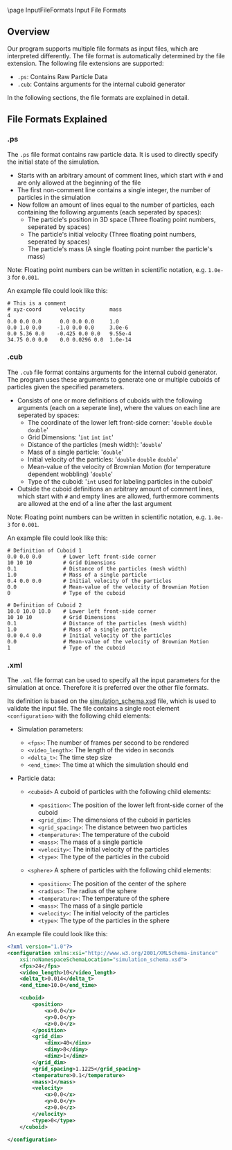 <!-- markdownlint-disable-next-line -->
\page InputFileFormats Input File Formats

## Overview

Our program supports multiple file formats as input files, which are interpreted differently. The file format is automatically determined by the file extension.
The following file extensions are supported:

- `.ps`: Contains Raw Particle Data
- `.cub`: Contains arguments for the internal cuboid generator

In the following sections, the file formats are explained in detail.

## File Formats Explained

### .ps

The `.ps` file format contains raw particle data. It is used to directly specify the initial state of the simulation.

- Starts with an arbitrary amount of comment lines, which start with `#` and are only allowed at the beginning of the file
- The first non-comment line contains a single integer, the number of particles in the simulation
- Now follow an amount of lines equal to the number of particles, each containing the following arguments (each seperated by spaces):
  - The particle's position in 3D space (Three floating point numbers, seperated by spaces)
  - The particle's initial velocity (Three floating point numbers, seperated by spaces)
  - The particle's mass (A single floating point number the particle's mass)

Note: Floating point numbers can be written in scientific notation, e.g. `1.0e-3` for `0.001`.

An example file could look like this:

```text
# This is a comment
# xyz-coord      velocity        mass
4
0.0 0.0 0.0      0.0 0.0 0.0     1.0
0.0 1.0 0.0     -1.0 0.0 0.0     3.0e-6
0.0 5.36 0.0    -0.425 0.0 0.0   9.55e-4
34.75 0.0 0.0    0.0 0.0296 0.0  1.0e-14
```

### .cub

The `.cub` file format contains arguments for the internal cuboid generator. The program uses these arguments to generate one or multiple cuboids of particles given the specified parameters.

- Consists of one or more definitions of cuboids with the following arguments (each on a seperate line), where the values on each line are seperated by spaces:
  - The coordinate of the lower left front-side corner: '`double` `double` `double`'
  - Grid Dimensions: '`int` `int` `int`'
  - Distance of the particles (mesh width): '`double`'
  - Mass of a single particle: '`double`'
  - Initial velocity of the particles: '`double` `double` `double`'
  - Mean-value of the velocity of Brownian Motion (for temperature dependent wobbling) '`double`'
  - Type of the cuboid: '`int` used for labeling particles in the cuboid'
- Outside the cuboid definitions an arbitrary amount of comment lines, which start with `#` and empty lines are allowed, furthermore comments are allowed at the end of a line after the last argument

Note: Floating point numbers can be written in scientific notation, e.g. `1.0e-3` for `0.001`.

An example file could look like this:

```text
# Definition of Cuboid 1
0.0 0.0 0.0       # Lower left front-side corner
10 10 10          # Grid Dimensions
0.1               # Distance of the particles (mesh width)
1.0               # Mass of a single particle
0.4 0.0 0.0       # Initial velocity of the particles
0.0               # Mean-value of the velocity of Brownian Motion
0                 # Type of the cuboid

# Definition of Cuboid 2
10.0 10.0 10.0    # Lower left front-side corner
10 10 10          # Grid Dimensions
0.1               # Distance of the particles (mesh width)
1.0               # Mass of a single particle
0.0 0.4 0.0       # Initial velocity of the particles
0.0               # Mean-value of the velocity of Brownian Motion
1                 # Type of the cuboid
```

### .xml

The `.xml` file format can be used to specify all the input parameters for the simulation at once. Therefore it is preferred over the other file formats.

Its definition is based on the [simulation_schema.xsd](simulation_schema.xsd) file, which is used to validate the input file. The file contains a single root element `<configuration>` with the following child elements:

- Simulation parameters:
  - `<fps>`: The number of frames per second to be rendered
  - `<video_length>`: The length of the video in seconds
  - `<delta_t>`: The time step size
  - `<end_time>`: The time at which the simulation should end
  
- Particle data:
  - `<cuboid>` A cuboid of particles with the following child elements:
    - `<position>`: The position of the lower left front-side corner of the cuboid
    - `<grid_dim>`: The dimensions of the cuboid in particles
    - `<grid_spacing>`: The distance between two particles
    - `<temperature>`: The temperature of the cuboid
    - `<mass>`: The mass of a single particle
    - `<velocity>`: The initial velocity of the particles
    - `<type>`: The type of the particles in the cuboid

  - `<sphere>` A sphere of particles with the following child elements:
    - `<position>`: The position of the center of the sphere
    - `<radius>`: The radius of the sphere
    - `<temperature>`: The temperature of the sphere
    - `<mass>`: The mass of a single particle
    - `<velocity>`: The initial velocity of the particles
    - `<type>`: The type of the particles in the sphere

An example file could look like this:

```xml
<?xml version="1.0"?>
<configuration xmlns:xsi="http://www.w3.org/2001/XMLSchema-instance"
    xsi:noNamespaceSchemaLocation="simulation_schema.xsd">
    <fps>24</fps>
    <video_length>10</video_length>
    <delta_t>0.014</delta_t>
    <end_time>10.0</end_time>

    <cuboid>
        <position>
            <x>0.0</x>
            <y>0.0</y>
            <z>0.0</z>
        </position>
        <grid_dim>
            <dimx>40</dimx>
            <dimy>8</dimy>
            <dimz>1</dimz>
        </grid_dim>
        <grid_spacing>1.1225</grid_spacing>
        <temperature>0.1</temperature>
        <mass>1</mass>
        <velocity>
            <x>0.0</x>
            <y>0.0</y>
            <z>0.0</z>
        </velocity>
        <type>0</type>
    </cuboid>

</configuration>
```
